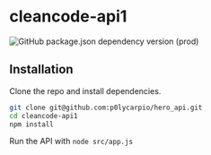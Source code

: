 # cleancode-api1
![GitHub package.json dependency version (prod)](https://img.shields.io/github/package-json/dependency-version/p0lycarpio/cleancode-api1/express)

## Installation
Clone the repo and install dependencies.

```bash
git clone git@github.com:p0lycarpio/hero_api.git
cd cleancode-api1
npm install
```

Run the API with `node src/app.js`